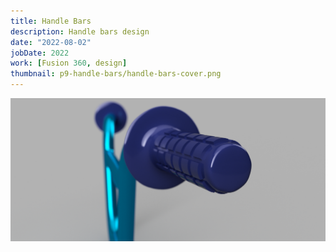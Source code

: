 ```yaml
---
title: Handle Bars
description: Handle bars design
date: "2022-08-02"
jobDate: 2022
work: [Fusion 360, design]
thumbnail: p9-handle-bars/handle-bars-cover.png
---
```

[![Handle bars side view](handle-bars2.png)](handle-bars2.png)